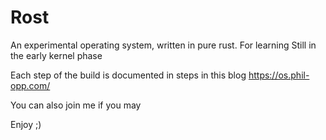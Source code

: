 # Rost

An experimental operating system, written in pure rust. For learning
Still in the early kernel phase

Each step of the build is documented in steps in this blog 
https://os.phil-opp.com/

You can also join me if you may 

Enjoy ;)
